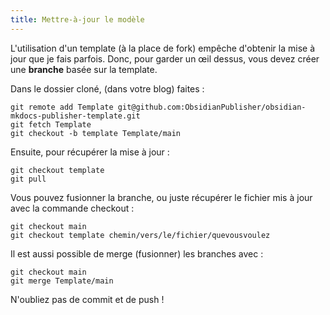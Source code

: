 ```yaml
---
title: Mettre-à-jour le modèle
---
```


L'utilisation d'un template (à la place de fork) empêche d'obtenir la mise à jour que je fais parfois. Donc, pour garder un œil dessus, vous devez créer une **branche** basée sur la template. 

Dans le dossier cloné, (dans votre blog) faites : 
```
git remote add Template git@github.com:ObsidianPublisher/obsidian-mkdocs-publisher-template.git
git fetch Template
git checkout -b template Template/main
```
Ensuite, pour récupérer la mise à jour : 
```
git checkout template
git pull
```

Vous pouvez fusionner la branche, ou juste récupérer le fichier mis à jour avec la commande checkout : 
```git
git checkout main
git checkout template chemin/vers/le/fichier/quevousvoulez 
```

Il est aussi possible de merge (fusionner) les branches avec : 
```
git checkout main
git merge Template/main
```

N'oubliez pas de commit et de push !
